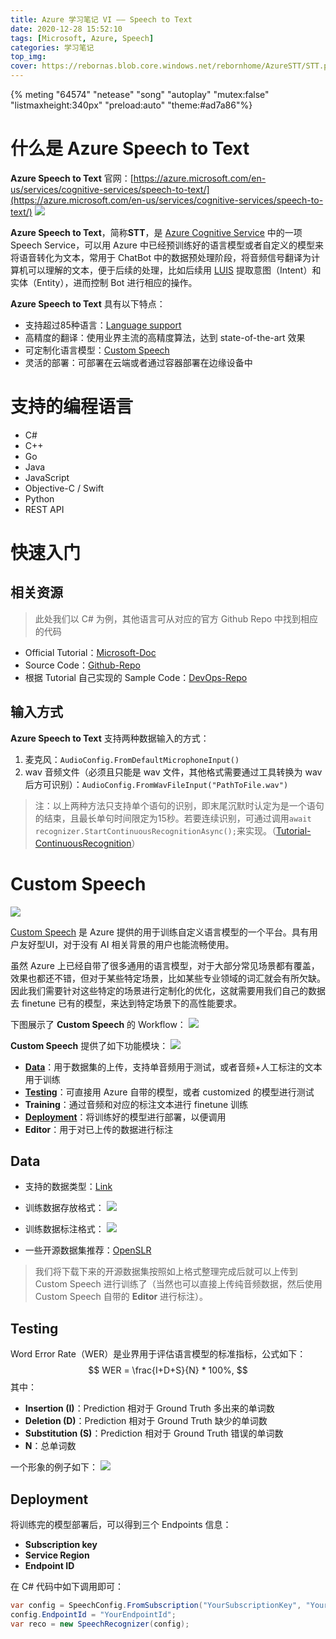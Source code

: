 ```yaml
---
title: Azure 学习笔记 VI —— Speech to Text
date: 2020-12-28 15:52:10
tags: [Microsoft, Azure, Speech]
categories: 学习笔记
top_img:
cover: https://rebornas.blob.core.windows.net/rebornhome/AzureSTT/STT.png
---
```


{% meting "64574" "netease" "song" "autoplay" "mutex:false" "listmaxheight:340px" "preload:auto" "theme:#ad7a86"%}

# 什么是 Azure Speech to Text
**Azure Speech to Text** 官网：[https://azure.microsoft.com/en-us/services/cognitive-services/speech-to-text/](https://azure.microsoft.com/en-us/services/cognitive-services/speech-to-text/)
![](https://rebornas.blob.core.windows.net/rebornhome/AzureSTT/STTHomePage.png)

**Azure Speech to Text**，简称**STT**，是 [Azure Cognitive Service](https://azure.microsoft.com/en-us/services/cognitive-services/) 中的一项 Speech Service，可以用 Azure 中已经预训练好的语言模型或者自定义的模型来将语音转化为文本，常用于 ChatBot 中的数据预处理阶段，将音频信号翻译为计算机可以理解的文本，便于后续的处理，比如后续用 [LUIS](https://www.luis.ai/) 提取意图（Intent）和实体（Entity），进而控制 Bot 进行相应的操作。

**Azure Speech to Text** 具有以下特点：
- 支持超过85种语言：[Language support](https://docs.microsoft.com/en-gb/azure/cognitive-services/speech-service/language-support#speech-to-text)
- 高精度的翻译：使用业界主流的高精度算法，达到 state-of-the-art 效果
- 可定制化语言模型：[Custom Speech](#custom-speech)
- 灵活的部署：可部署在云端或者通过容器部署在边缘设备中

# 支持的编程语言
- C#
- C++
- Go
- Java
- JavaScript
- Objective-C / Swift
- Python
- REST API

# 快速入门
## 相关资源
> 此处我们以 C# 为例，其他语言可从对应的官方 Github Repo 中找到相应的代码

- Official Tutorial：[Microsoft-Doc](https://docs.microsoft.com/en-gb/azure/cognitive-services/speech-service/get-started-speech-to-text?tabs=script%2Cbrowser%2Cwindowsinstall&pivots=programming-language-csharp)
- Source Code：[Github-Repo](https://github.com/Azure-Samples/cognitive-services-speech-sdk/tree/master/quickstart/csharp/dotnet)
- 根据 Tutorial 自己实现的 Sample Code：[DevOps-Repo](https://dev.azure.com/RebornAzureLearning/AzureSpeechService/_git/STT)

## 输入方式
**Azure Speech to Text** 支持两种数据输入的方式：
1. 麦克风：`AudioConfig.FromDefaultMicrophoneInput()`
1. wav 音频文件（必须且只能是 wav 文件，其他格式需要通过工具转换为 wav 后方可识别）：`AudioConfig.FromWavFileInput("PathToFile.wav")`

> 注：以上两种方法只支持单个语句的识别，即末尾沉默时认定为是一个语句的结束，且最长单句时间限定为15秒。若要连续识别，可通过调用`await recognizer.StartContinuousRecognitionAsync();`来实现。（[Tutorial-ContinuousRecognition](https://docs.microsoft.com/en-gb/azure/cognitive-services/speech-service/get-started-speech-to-text?tabs=script%2Cbrowser%2Cwindowsinstall&pivots=programming-language-csharp#continuous-recognition)）

# Custom Speech
![](https://rebornas.blob.core.windows.net/rebornhome/AzureSTT/CustomSpeechHomePage.png)

[Custom Speech](https://speech.microsoft.com/customspeech) 是 Azure 提供的用于训练自定义语言模型的一个平台。具有用户友好型UI，对于没有 AI 相关背景的用户也能流畅使用。

虽然 Azure 上已经自带了很多通用的语言模型，对于大部分常见场景都有覆盖，效果也都还不错，但对于某些特定场景，比如某些专业领域的词汇就会有所欠缺。因此我们需要针对这些特定的场景进行定制化的优化，这就需要用我们自己的数据去 finetune 已有的模型，来达到特定场景下的高性能要求。

下图展示了 **Custom Speech** 的 Workflow：
![](https://rebornas.blob.core.windows.net/rebornhome/AzureSTT/CustomSpeechOverview.png)

**Custom Speech** 提供了如下功能模块：
![](https://rebornas.blob.core.windows.net/rebornhome/AzureSTT/CustomSpeechModules.png)
- **[Data](#data)**：用于数据集的上传，支持单音频用于测试，或者音频+人工标注的文本用于训练
- **[Testing](#testing)**：可直接用 Azure 自带的模型，或者 customized 的模型进行测试
- **Training**：通过音频和对应的标注文本进行 finetune 训练
- **[Deployment](#deployment)**：将训练好的模型进行部署，以便调用
- **Editor**：用于对已上传的数据进行标注

## Data
- 支持的数据类型：[Link](https://docs.microsoft.com/en-gb/azure/cognitive-services/speech-service/how-to-custom-speech-test-and-train#data-types)

- 训练数据存放格式：
![](https://rebornas.blob.core.windows.net/rebornhome/AzureSTT/TrainingSetDirStructure.png)

- 训练数据标注格式：
![](https://rebornas.blob.core.windows.net/rebornhome/AzureSTT/DataLabelDetails.png)

- 一些开源数据集推荐：[OpenSLR](http://www.openslr.org/resources.php)

> 我们将下载下来的开源数据集按照如上格式整理完成后就可以上传到 Custom Speech 进行训练了（当然也可以直接上传纯音频数据，然后使用 Custom Speech 自带的 **Editor** 进行标注）。

## Testing
Word Error Rate（WER）是业界用于评估语言模型的标准指标，公式如下：
$$
WER = \frac{I+D+S}{N} * 100%,
$$
其中：
- **Insertion (I)**：Prediction 相对于 Ground Truth 多出来的单词数
- **Deletion (D)**：Prediction 相对于 Ground Truth 缺少的单词数
- **Substitution (S)**：Prediction 相对于 Ground Truth 错误的单词数
- **N**：总单词数

一个形象的例子如下：
![](https://rebornas.blob.core.windows.net/rebornhome/AzureSTT/IDSdetails.png)

## Deployment
将训练完的模型部署后，可以得到三个 Endpoints 信息：
- **Subscription key**
- **Service Region**
- **Endpoint ID**

在 C# 代码中如下调用即可：
```csharp
var config = SpeechConfig.FromSubscription("YourSubscriptionKey", "YourServiceRegion");
config.EndpointId = "YourEndpointId";
var reco = new SpeechRecognizer(config);
```